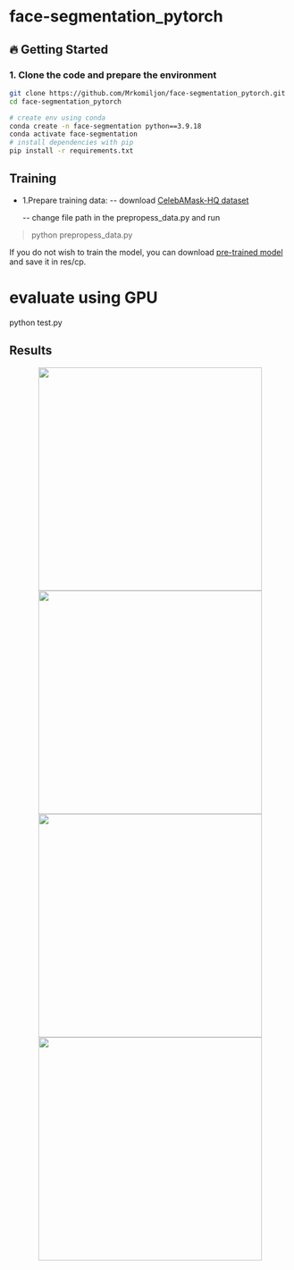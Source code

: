 # face-segmentation_pytorch
## 🔥 Getting Started
### 1. Clone the code and prepare the environment
```bash
git clone https://github.com/Mrkomiljon/face-segmentation_pytorch.git
cd face-segmentation_pytorch

# create env using conda
conda create -n face-segmentation python==3.9.18
conda activate face-segmentation
# install dependencies with pip
pip install -r requirements.txt
```

## Training
+ 1.Prepare training data: -- download [CelebAMask-HQ dataset](https://github.com/switchablenorms/CelebAMask-HQ)

   -- change file path in the prepropess_data.py and run
> python prepropess_data.py

If you do not wish to train the model, you can download [pre-trained model](https://drive.google.com/file/d/154JgKpzCPW82qINcVieuPH3fZ2e0P812/view) and save it in res/cp.

# evaluate using GPU
python test.py
## Results

<div align="center">
  <img src="https://user-images.githubusercontent.com/92161283/214219180-64441ea6-1da5-456f-9ea4-0acb4094ecb3.png" width="400" />
  <img src="https://user-images.githubusercontent.com/92161283/214226581-91c4b672-2c4a-48b6-afe3-962ebe31837b.png" width="400" />
</div>

<div align="center">
  <img src="https://user-images.githubusercontent.com/92161283/214226827-b01cd1a0-f385-4aca-8a37-eaeda47fe4b6.png" width="400" />
  <img src="https://user-images.githubusercontent.com/92161283/214226925-d7f06fbd-ff03-4054-8942-6e9f21c497f7.png" width="400" />
</div>


